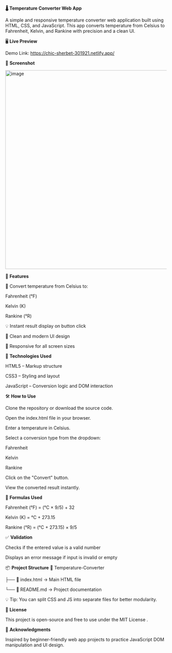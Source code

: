 **🌡️ Temperature Converter Web App**

   A simple and responsive temperature converter web application built using HTML, CSS, and JavaScript. This app converts temperature from Celsius to Fahrenheit, Kelvin, and Rankine with precision and a clean UI.

🖥️ **Live Preview**

  Demo Link: https://chic-sherbet-301921.netlify.app/

📸 **Screenshot**

 <img width="576" height="620" alt="image" src="https://github.com/user-attachments/assets/0c99d339-836f-4396-9879-b02d330b2283" />

📁 **Features**

🔄 Convert temperature from Celsius to:

Fahrenheit (°F)

Kelvin (K)

Rankine (°R)

💡 Instant result display on button click

🎨 Clean and modern UI design

📱 Responsive for all screen sizes

🚀 **Technologies Used**

HTML5 – Markup structure

CSS3 – Styling and layout

JavaScript – Conversion logic and DOM interaction

🛠️ **How to Use**

Clone the repository or download the source code.

Open the index.html file in your browser.

Enter a temperature in Celsius.

Select a conversion type from the dropdown:

Fahrenheit

Kelvin

Rankine

Click on the "Convert" button.

View the converted result instantly.

🔢 **Formulas Used**

Fahrenheit (°F) = (°C × 9/5) + 32

Kelvin (K) = °C + 273.15

Rankine (°R) = (°C + 273.15) × 9/5

✅ **Validation**

Checks if the entered value is a valid number

Displays an error message if input is invalid or empty

📦 **Project Structure**
📁 Temperature-Converter

├── 📄 index.html     → Main HTML file

└── 📄 README.md      → Project documentation


💡 Tip: You can split CSS and JS into separate files for better modularity.

📄 **License**

This project is open-source and free to use under the MIT License
.

🙌 **Acknowledgments**

Inspired by beginner-friendly web app projects to practice JavaScript DOM manipulation and UI design.
